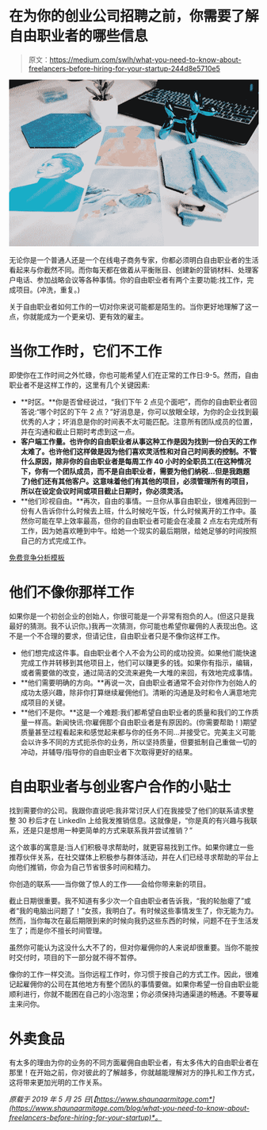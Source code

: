 # 在为你的创业公司招聘之前，你需要了解自由职业者的哪些信息

> 原文：<https://medium.com/swlh/what-you-need-to-know-about-freelancers-before-hiring-for-your-startup-244d8e5710e5>

![](img/1a123587932ac43ae17200bc5d7c1ab3.png)

无论你是一个普通人还是一个在线电子商务专家，你都必须明白自由职业者的生活看起来与你截然不同。而你每天都在做着从平衡账目、创建新的营销材料、处理客户电话、参加战略会议等各种事情。你的自由职业者有两个主要功能:找工作，完成项目。(冲洗，重复。)

关于自由职业者如何工作的一切对你来说可能都是陌生的。当你更好地理解了这一点，你就能成为一个更亲切、更有效的雇主。

# 当你工作时，它们不工作

即使你在工作时间之外忙碌，你也可能希望人们在正常的工作日:9-5。然而，自由职业者不是这样工作的，这里有几个关键因素:

*   **时区。**你是否曾经说过，“我们下午 2 点见个面吧”，而你的自由职业者回答说:“哪个时区的下午 2 点？”好消息是，你可以放眼全球，为你的企业找到最优秀的人才；坏消息是你的时间表不太可能匹配。注意所有团队成员的位置，并在沟通和截止日期时考虑到这一点。
*   **客户端工作量。也许你的自由职业者从事这种工作是因为找到一份白天的工作太难了。也许他们这样做是因为他们喜欢灵活性和对自己时间表的控制。不管什么原因，除非你的自由职业者是每周工作 40 小时的全职员工(在这种情况下，你有一个团队成员，而不是自由职业者，需要为他们纳税…但是我跑题了)他们还有其他客户。这意味着他们有其他的项目，必须管理所有的项目，所以在设定会议时间或项目截止日期时，你必须灵活。**
*   **他们珍视自由。**再次，自由的事情。一旦你从事自由职业，很难再回到一份有人告诉你什么时候去上班，什么时候吃午饭，什么时候离开的工作中。虽然你可能在早上效率最高，但你的自由职业者可能会在凌晨 2 点左右完成所有工作，因为她喜欢睡到中午。给她一个现实的最后期限，给她足够的时间按照自己的方式完成工作。

[免费竞争分析模板](https://www.shaunaarmitage.com/competitive-analysis-template)

# 他们不像你那样工作

如果你是一个初创企业的创始人，你很可能是一个非常有抱负的人。(但这只是我最好的猜测。我不认识你。)我再一次猜测，你可能也希望你雇佣的人表现出色。这不是一个不合理的要求，但请记住，自由职业者只是不像你这样工作。

*   他们想完成这件事。自由职业者个人不会为公司的成功投资。如果他们能快速完成工作并转移到其他项目上，他们可以赚更多的钱。如果你有指示，编辑，或者需要做的改变，通过简洁的交流来避免一大堆的来回，有效地完成事情。
*   **他们需要明确的方向。**再说一次，自由职业者通常不会对你作为创始人的成功太感兴趣，除非你打算继续雇佣他们。清晰的沟通是及时和令人满意地完成项目的关键。
*   **他们不是你。**这是一个难题:我们都希望自由职业者的质量和我们的工作质量一样高。新闻快讯:你雇佣那个自由职业者是有原因的。(你需要帮助！)期望质量甚至过程看起来和感觉起来都与你的任务不同…并接受它。完美主义可能会以许多不同的方式扼杀你的业务，所以坚持质量，但要抵制自己重做一切的冲动，并辅导/指导你的自由职业者下次取得更好的结果。

# 自由职业者与创业客户合作的小贴士

找到需要你的公司。我跟你直说吧:我非常讨厌人们在我接受了他们的联系请求整整 30 秒后才在 LinkedIn 上给我发推销信息。这就像是，“你是真的有兴趣与我联系，还是只是想用一种更简单的方式来联系我并尝试推销？”

这个故事的寓意是:当人们积极寻求帮助时，就更容易找到工作。如果你建立一些推荐伙伴关系，在社交媒体上积极参与群体活动，并在人们已经寻求帮助的平台上向他们推销，你会为自己节省很多时间和精力。

你创造的联系——当你做了惊人的工作——会给你带来新的项目。

截止日期很重要。我不知道有多少次一个自由职业者告诉我，“我的轮胎瘪了”或者“我的电脑出问题了！”女孩，我明白了。有时候这些事情发生了，你无能为力。然而，当你每次在最后期限到来的时候向我扔这些东西的时候，问题不在于生活发生了；而是你不擅长时间管理。

虽然你可能认为这没什么大不了的，但对你雇佣你的人来说却很重要。当你不能按时交付时，项目的下一部分就不得不暂停。

像你的工作一样交流。当你远程工作时，你习惯于按自己的方式工作。因此，很难记起雇佣你的公司在其他地方有整个团队的事情要做。如果你希望一份自由职业能顺利进行，你就不能困在自己的小泡泡里；你必须保持沟通渠道的畅通。不要等雇主来问你。

# 外卖食品

有太多的理由为你的业务的不同方面雇佣自由职业者，有太多伟大的自由职业者在那里！在开始之前，你对彼此的了解越多，你就越能理解对方的挣扎和工作方式，这将带来更加光明的工作关系。

*原载于 2019 年 5 月 25 日*[*【https://www.shaunaarmitage.com*](https://www.shaunaarmitage.com/blog/what-you-need-to-know-about-freelancers-before-hiring-for-your-startup)*。*
